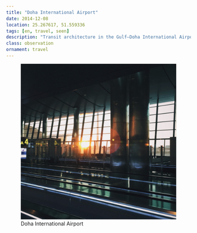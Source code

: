 ```yaml
---
title: "Doha International Airport"
date: 2014-12-08
location: 25.267617, 51.559336
tags: [en, travel, seen]
description: "Transit architecture in the Gulf—Doha International Airport captures the intersection of global movement and regional identity." 
class: observation
ornament: travel
---
```


<figure>
  <img src="/assets/img/2014-12-08-doha-international-airport.jpeg" alt="Doha International Airport">
  <figcaption>Doha International Airport</figcaption>
</figure>
